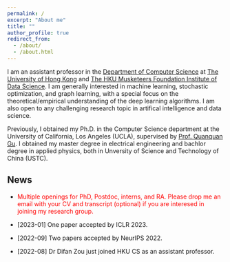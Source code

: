 ```yaml
---
permalink: /
excerpt: "About me"
title: ""
author_profile: true
redirect_from: 
  - /about/
  - /about.html
---
```



I am an assistant professor in the [Department of Computer Science](https://www.cs.hku.hk/) 
at [The University of Hong Kong](https://www.hku.hk/) and [The HKU Musketeers Foundation Institute of Data Science](https://datascience.hku.hk/). I am generally interested in machine learning, stochastic optimization, and graph learning, with a special focus on the theoretical/empirical understanding of the deep learning algorithms. I am also open to any challenging research topic in artifical intelligence and data science.

Previously, I obtained my Ph.D. in the Computer Science department at the University of California, Los Angeles (UCLA), supervised by [Prof. Quanquan Gu](http://web.cs.ucla.edu/~qgu/).  I obtained my master degree in electrical engineering and bachlor degree in applied physics, both in Unversity of Science and Technology of China (USTC). 


News
------

* <span style="color:red">Multiple openings for PhD, Postdoc, interns, and RA. Please drop me an email with your CV and transcript (optional) if you are interesed in joining my research group. </span>


* \[2023-01\] One paper accepted by ICLR 2023.

* \[2022-09\] Two papers accepted by NeurIPS 2022.


* \[2022-08\] Dr Difan Zou just joined HKU CS as an assistant professor.


